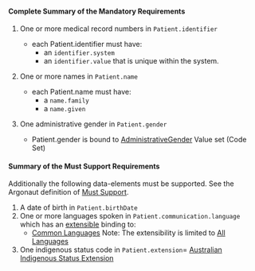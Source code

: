 #### Complete Summary of the Mandatory Requirements


1.  One or more medical record numbers in `Patient.identifier`
    -   each Patient.identifier must have:
        -   an `identifier.system`
        -   an `identifier.value` that is unique within the system.

2.  One or more names in `Patient.name`
    -   each Patient.name must have:
        -   a `name.family`
        -   a `name.given`

3.  One administrative gender in `Patient.gender`
    -   Patient.gender is bound to [AdministrativeGender] Value set (Code Set)

  [AdministrativeGender]: http://hl7.org/fhir/ValueSet-administrative-gender.html


#### Summary of the Must Support Requirements

Additionally the following data-elements must be supported. See the Argonaut definition of [Must Support].

1.  A date of birth in `Patient.birthDate`
2.  One or more languages spoken in `Patient.communication.language` which has an [extensible](http://hl7.org/fhir/terminologies.html#rextensible) binding to:
    -    [Common Languages] Note: The extensibility is limited to [All Languages]
3.  One indigenous status code in  `Patient.extension`= [Australian Indigenous Status Extension] 


  [Common Languages]: http://build.fhir.org/ValueSet-languages.html
  [All Languages]: http://build.fhir.org/all-languages.html
  [Australian Indigenous Status Extension]: http://fhir.hl7.org.au/fhir/base2017Sep/StructureDefinition-indigenous-status.html
  [Must Support]: definitions.html#must-support
